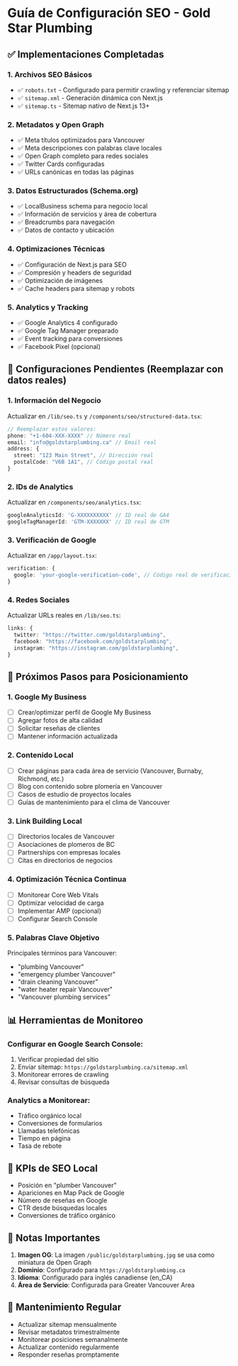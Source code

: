 # Guía de Configuración SEO - Gold Star Plumbing

## ✅ Implementaciones Completadas

### 1. Archivos SEO Básicos
- ✅ `robots.txt` - Configurado para permitir crawling y referenciar sitemap
- ✅ `sitemap.xml` - Generación dinámica con Next.js
- ✅ `sitemap.ts` - Sitemap nativo de Next.js 13+

### 2. Metadatos y Open Graph
- ✅ Meta títulos optimizados para Vancouver
- ✅ Meta descripciones con palabras clave locales
- ✅ Open Graph completo para redes sociales
- ✅ Twitter Cards configuradas
- ✅ URLs canónicas en todas las páginas

### 3. Datos Estructurados (Schema.org)
- ✅ LocalBusiness schema para negocio local
- ✅ Información de servicios y área de cobertura
- ✅ Breadcrumbs para navegación
- ✅ Datos de contacto y ubicación

### 4. Optimizaciones Técnicas
- ✅ Configuración de Next.js para SEO
- ✅ Compresión y headers de seguridad
- ✅ Optimización de imágenes
- ✅ Cache headers para sitemap y robots

### 5. Analytics y Tracking
- ✅ Google Analytics 4 configurado
- ✅ Google Tag Manager preparado
- ✅ Event tracking para conversiones
- ✅ Facebook Pixel (opcional)

## 🔧 Configuraciones Pendientes (Reemplazar con datos reales)

### 1. Información del Negocio
Actualizar en `/lib/seo.ts` y `/components/seo/structured-data.tsx`:

```typescript
// Reemplazar estos valores:
phone: "+1-604-XXX-XXXX" // Número real
email: "info@goldstarplumbing.ca" // Email real
address: {
  street: "123 Main Street", // Dirección real
  postalCode: "V6B 1A1", // Código postal real
}
```

### 2. IDs de Analytics
Actualizar en `/components/seo/analytics.tsx`:

```typescript
googleAnalyticsId: 'G-XXXXXXXXXX' // ID real de GA4
googleTagManagerId: 'GTM-XXXXXXX' // ID real de GTM
```

### 3. Verificación de Google
Actualizar en `/app/layout.tsx`:

```typescript
verification: {
  google: 'your-google-verification-code', // Código real de verificación
}
```

### 4. Redes Sociales
Actualizar URLs reales en `/lib/seo.ts`:

```typescript
links: {
  twitter: "https://twitter.com/goldstarplumbing",
  facebook: "https://facebook.com/goldstarplumbing",
  instagram: "https://instagram.com/goldstarplumbing",
}
```

## 🚀 Próximos Pasos para Posicionamiento

### 1. Google My Business
- [ ] Crear/optimizar perfil de Google My Business
- [ ] Agregar fotos de alta calidad
- [ ] Solicitar reseñas de clientes
- [ ] Mantener información actualizada

### 2. Contenido Local
- [ ] Crear páginas para cada área de servicio (Vancouver, Burnaby, Richmond, etc.)
- [ ] Blog con contenido sobre plomería en Vancouver
- [ ] Casos de estudio de proyectos locales
- [ ] Guías de mantenimiento para el clima de Vancouver

### 3. Link Building Local
- [ ] Directorios locales de Vancouver
- [ ] Asociaciones de plomeros de BC
- [ ] Partnerships con empresas locales
- [ ] Citas en directorios de negocios

### 4. Optimización Técnica Continua
- [ ] Monitorear Core Web Vitals
- [ ] Optimizar velocidad de carga
- [ ] Implementar AMP (opcional)
- [ ] Configurar Search Console

### 5. Palabras Clave Objetivo
Principales términos para Vancouver:
- "plumbing Vancouver"
- "emergency plumber Vancouver"
- "drain cleaning Vancouver"
- "water heater repair Vancouver"
- "Vancouver plumbing services"

## 📊 Herramientas de Monitoreo

### Configurar en Google Search Console:
1. Verificar propiedad del sitio
2. Enviar sitemap: `https://goldstarplumbing.ca/sitemap.xml`
3. Monitorear errores de crawling
4. Revisar consultas de búsqueda

### Analytics a Monitorear:
- Tráfico orgánico local
- Conversiones de formularios
- Llamadas telefónicas
- Tiempo en página
- Tasa de rebote

## 🎯 KPIs de SEO Local

- Posición en "plumber Vancouver"
- Apariciones en Map Pack de Google
- Número de reseñas en Google
- CTR desde búsquedas locales
- Conversiones de tráfico orgánico

## 📝 Notas Importantes

1. **Imagen OG**: La imagen `/public/goldstarplumbing.jpg` se usa como miniatura de Open Graph
2. **Dominio**: Configurado para `https://goldstarplumbing.ca`
3. **Idioma**: Configurado para inglés canadiense (en_CA)
4. **Área de Servicio**: Configurada para Greater Vancouver Area

## 🔄 Mantenimiento Regular

- Actualizar sitemap mensualmente
- Revisar metadatos trimestralmente
- Monitorear posiciones semanalmente
- Actualizar contenido regularmente
- Responder reseñas promptamente